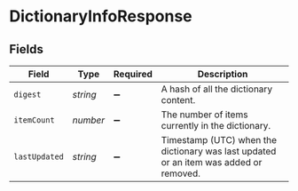# DictionaryInfoResponse


## Fields

| Field                                                                                 | Type                                                                                  | Required                                                                              | Description                                                                           |
| ------------------------------------------------------------------------------------- | ------------------------------------------------------------------------------------- | ------------------------------------------------------------------------------------- | ------------------------------------------------------------------------------------- |
| `digest`                                                                              | *string*                                                                              | :heavy_minus_sign:                                                                    | A hash of all the dictionary content.                                                 |
| `itemCount`                                                                           | *number*                                                                              | :heavy_minus_sign:                                                                    | The number of items currently in the dictionary.                                      |
| `lastUpdated`                                                                         | *string*                                                                              | :heavy_minus_sign:                                                                    | Timestamp (UTC) when the dictionary was last updated or an item was added or removed. |